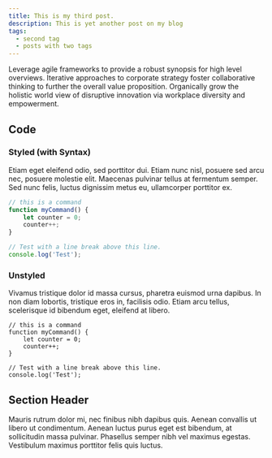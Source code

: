 ```yaml
---
title: This is my third post.
description: This is yet another post on my blog
tags:
  - second tag
  - posts with two tags
---
```

Leverage agile frameworks to provide a robust synopsis for high level overviews. Iterative approaches to corporate strategy foster collaborative thinking to further the overall value proposition. Organically grow the holistic world view of disruptive innovation via workplace diversity and empowerment.

## Code

### Styled (with Syntax)

Etiam eget eleifend odio, sed porttitor dui. Etiam nunc nisl, posuere sed arcu nec, posuere molestie elit. Maecenas pulvinar tellus at fermentum semper. Sed nunc felis, luctus dignissim metus eu, ullamcorper porttitor ex.

```js
// this is a command
function myCommand() {
	let counter = 0;
	counter++;
}

// Test with a line break above this line.
console.log('Test');
```

### Unstyled

Vivamus tristique dolor id massa cursus, pharetra euismod urna dapibus. In non diam lobortis, tristique eros in, facilisis odio. Etiam arcu tellus, scelerisque id bibendum eget, eleifend at libero. 

```
// this is a command
function myCommand() {
	let counter = 0;
	counter++;
}

// Test with a line break above this line.
console.log('Test');
```

## Section Header

Mauris rutrum dolor mi, nec finibus nibh dapibus quis. Aenean convallis ut libero ut condimentum. Aenean luctus purus eget est bibendum, at sollicitudin massa pulvinar. Phasellus semper nibh vel maximus egestas. Vestibulum maximus porttitor felis quis luctus.
